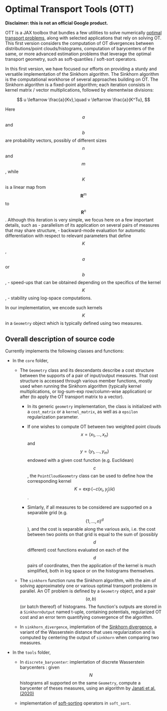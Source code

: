 # Optimal Transport Tools (OTT)

**Disclaimer: this is not an official Google product.**

OTT is a JAX toolbox that bundles a few utilities to solve numerically
[optimal transport problems](https://arxiv.org/abs/1803.00567), along with
selected applications that rely on solving OT. This first version considers the
computation of OT divergences between distributions/point clouds/histograms,
computation of barycenters of the same, or more advanced estimation problems
that leverage the optimal transport geometry, such as soft-quantiles / soft-sort
operators.

In this first version, we have focused our efforts on providing a sturdy and
versatile implementation of the Sinkhorn algorithm. The Sinkhorn algorithm is
the computational workhorse of several approaches building on OT. The Sinkhorn
algorithm is a fixed-point algorithm; each iteration consists in kernel matrix /
vector multiplications, followed by elementwise divisions:

$$
u \leftarrow \frac{a}{Kv},\quad v \leftarrow \frac{a}{K^Tu},
$$

Here $$a$$ and $$b$$ are probability vectors, possibly of different sizes $$n$$
and $$m$$, while $$K$$ is a linear map from $$\mathbf{R}^m$$ to
$$\mathbf{R}^n$$. Although this iteration is very simple, we focus here on a few
important details, such as - parallelism of its application on several pairs of
measures that may share structure, - backward-mode evaluation for automatic
differentiation with respect to relevant parameters that define $$K$$, $$a$$ or
$$b$$, - speed-ups that can be obtained depending on the specifics of the kernel
$$K$$, - stability using log-space computations.

In our implementation, we encode such kernels $$K$$ in a `Geometry` object which
is typically defined using two measures.

## Overall description of source code

Currently implements the following classes and functions:

-   In the `core` folder,

    -   The `Geometry` class and its descendants describe a cost structure
        between the supports of a pair of input/output measures. That cost
        structure is accessed through various member functions, mostly used when
        running the Sinkhorn algorithm (typically kernel multiplications, or
        log-sum-exp row/column-wise application) or after (to apply the OT
        transport matrix to a vector).

        -   In its generic `geometry` implementation, the class is initialized
            with a `cost_matrix` or a `kernel_matrix`, as well as a `epsilon`
            regularization parameter.

        -   If one wishes to compute OT between two weighted point clouds
            $$x=(x_1, \dots, x_n)$$ and $$y=(y_1, \dots, y_m)$$ endowed with a
            given cost function (e.g. Euclidean) $$c$$, the `PointCloudGeometry`
            class can be used to define how the corresponding kernel
            $$K=\exp(-c(x_i,y_j)/\epsilon)$$.

        -   Simlarly, if all measures to be considered are supported on a
            separable grid (e.g. $$\{1,...,n\}^d$$), and the cost is separable
            along the various axis, i.e. the cost between two points on that
            grid is equal to the sum of (possibly $$d$$ different) cost
            functions evaluated on each of the $$d$$ pairs of coordinates, then
            the application of the kernel is much simplified, both in log space
            or on the histograms themselves.

    -   The `sinkhorn` function runs the Sinkhorn algorithm, with the aim of
        solving approximately one or various optimal transport problems in
        parallel. An OT problem is defined by a `Geometry` object, and a pair
        $$(a, b)$$ (or batch thereof) of histograms. The function's outputs are
        stored in a `SinkhornOutput` named t-uple, containing potentials,
        regularized OT cost and an error term quantifying convergence of the
        algorithm.

    -   In `sinkhorn_divergence`, implentation of the
        [Sinkhorn divergence](http://proceedings.mlr.press/v84/genevay18a.html),
        a variant of the Wasserstein distance that uses regularization and is
        computed by centering the output of `sinkhorn` when comparing two
        measures.

-   In the `tools` folder,

    -   In `discrete_barycenter`: implentation of discrete Wasserstein
        barycenters : given $$N$$ histograms all supported on the same
        `Geometry`, compute a barycenter of theses measures, using an algorithm
        by [Janati et al. (2020)](https://arxiv.org/abs/2006.02575)

    -   implementation of
        [soft-sorting](https://papers.nips.cc/paper/2019/hash/d8c24ca8f23c562a5600876ca2a550ce-Abstract.html)
        operators in `soft_sort`.
